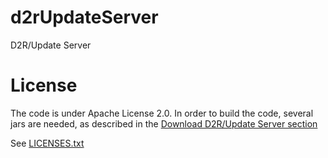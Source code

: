 # d2rUpdateServer
D2R/Update Server

# License
The code is under Apache License 2.0. In order to build the code, several jars are needed, as described in the [Download D2R/Update Server section](https://github.com/VadimEisenberg/d2rqUpdate#download-d2rupdate-server)

See [LICENSES.txt](https://github.com/VadimEisenberg/d2rUpdateServer/blob/master/LICENSES.txt)
